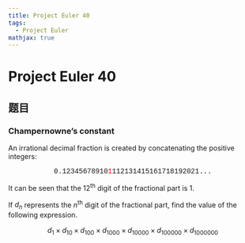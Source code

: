 ```yaml
---
title: Project Euler 40
tags:
  - Project Euler
mathjax: true
---
```

<escape><!-- more --></escape>


# Project Euler 40
## 题目
### Champernowne’s constant
An irrational decimal fraction is created by concatenating the positive integers:

<center style="font-family:'Courier New',monospace;">
0.12345678910<font color=red>1</font>112131415161718192021...
</center>

It can be seen that the $12$<sup>th</sup> digit of the fractional part is $1$.

If $d_n$ represents the $n$<sup>th</sup> digit of the fractional part, find the value of the following expression.

$$d_1\times d_{10} \times d_{100} \times d_{1000} \times d_{10000} \times d_{100000}\times d_{1000000}$$